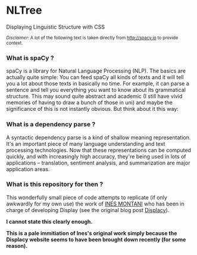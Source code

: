 # NLTree
Displaying Linguistic Structure with CSS

<sub><i>Disclaimer</i>: A lot of the following text is taken directly from http://spacy.io to provide context.</sub>

### What is spaCy ?
spaCy is a library for Natural Language Processing (NLP). The basics are actually quite simple: You can feed spaCy all kinds of texts and it will tell you a lot about those texts in basically no time. For example, it can parse a sentence and tell you everything you want to know about its grammatical structure. This may sound quite abstract and academic (I still have vivid memories of having to draw a bunch of those in uni) and maybe the significance of this is not instantly obvious. But think about it this way:

### What is a dependency parse ?
A syntactic dependency parse is a kind of shallow meaning representation. It's an important piece of many language understanding and text processing technologies. Now that these representations can be computed quickly, and with increasingly high accuracy, they're being used in lots of applications – translation, sentiment analysis, and summarization are major application areas.

### What is this repository for then ?
This wonderfully small piece of code attempts to replicate (if only awkwardly for my own use) the work of <a href="http://ines.io" target="_blank">INES MONTANI</a> who has been in charge of developing Display (see the original blog post <a href="https://ines.io/blog/developing-displacy" target="_blank">Displacy</a>).

<strong>I cannot state this clearly enough.</strong>

<strong>This is a pale immitiation of Ines's original work simply because the Displacy website seems to have been brought down recently (for some reason).</strong>
